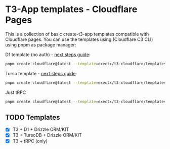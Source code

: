 # T3-App templates - Cloudflare Pages

This is a collection of basic create-t3-app templates compatible with Cloudflare pages.
You can use the templates using (Cloudflare C3 CLI) using pnpm as package manager:

D1 template (no auth) - [next steps guide](./templates/d1/README.md): 

```sh
pnpm create cloudflare@latest --template=exectx/t3-cloudflare/templates/d1
```

Turso template - [next steps guide](./templates/turso/README.md):

```sh
pnpm create cloudflare@latest --template=exectx/t3-cloudflare/templates/turso
```

Just tRPC
```sh
pnpm create cloudflare@latest --template=exectx/t3-cloudflare/templates/trpc
```

## TODO Templates

- [x] T3 + D1 + Drizzle ORM/KIT
- [x] T3 + TursoDB + Drizzle ORM/KIT
- [x] T3 + tRPC (only)
